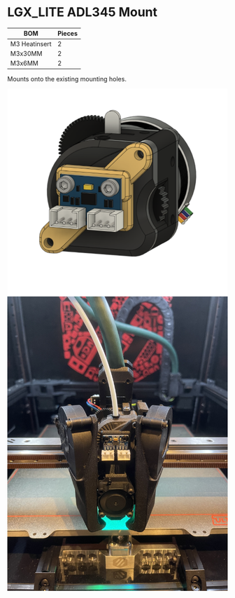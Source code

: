 # LGX_LITE ADL345 Mount


| BOM | Pieces |
| ------ | ------ |
| M3 Heatinsert | 2 |
| M3x30MM | 2 |
| M3x6MM | 2 |

Mounts onto the existing mounting holes. 

![ADXL](https://github.com/Minsekt/moronvods/blob/main/LGX_LITE_MODS/ADXL345_MOUNT/images/ADXL_LGXL.png)
![picture](https://github.com/Minsekt/moronvods/blob/main/LGX_LITE_MODS/ADXL345_MOUNT/images/IMG_8924.jpg)


